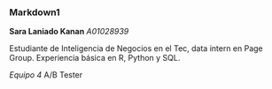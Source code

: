 ### Markdown1

**Sara Laniado Kanan**
*A01028939*

Estudiante de Inteligencia de Negocios en el Tec, data intern en Page Group. Experiencia básica en R, Python y SQL.

*Equipo 4*
A/B Tester
